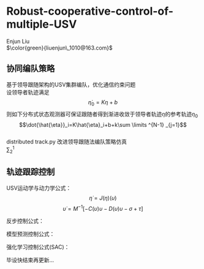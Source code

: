 # Robust-cooperative-control-of-multiple-USV
Enjun Liu  
$`\color{green}{liuenjun\_1010@163.com}`$  
## 协同编队策略  
基于领导跟随架构的USV集群编队，优化通信约束问题  
设领导者轨迹满足  
$$\dot{\eta}_0=K\eta+b$$
则如下分布式状态观测器可保证跟随者得到渐进收敛于领导者轨迹$`\eta`$的参考轨迹$`\eta_0`$  
$$\dot{\hat{\eta}}_i=K\hat{\eta}_i+b+k\sum \limits ^{N-1} _{j=1}$$  
distributed track.py 改进领导跟随法编队策略仿真  
$`\sum \nolimits ^1 _2`$

## 轨迹跟踪控制  
USV运动学与动力学公式：  
$$\dot{\eta}=J(\eta)(\upsilon)$$
$$\dot{\upsilon}=M^{-1}[-C(\upsilon)\upsilon-D(\upsilon)\upsilon-\sigma+\tau]$$

反步控制公式：


模型预测控制公式：

强化学习控制公式(SAC)：

毕设快结束再更新...
